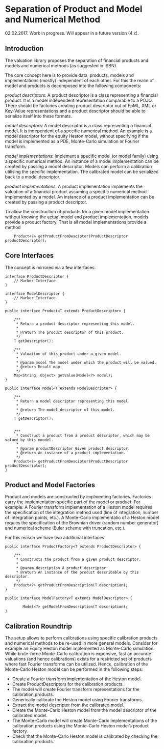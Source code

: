 # Separation of Product and Model and Numerical Method
02.02.2017. Work in progress. Will appear in a future version (4.x).

## Introduction
The valuation library proposes the separation of financial products and models and numerical methods (as suggested in ISBN).

The core concept here is to provide data, products, models and implementations (mostly) independent of each other. For this the realm of model and products is decomposed into the following components:

*product descriptors*: A product descriptor is a class representing a financial product. It is a model independent representation comparable to a POJO. There should be factories creating product descriptor out of FpML, XML or Key-Value representations and a product descriptor should be able to serialize itself into these formats.

*model descriptors*: A model descriptor is a class representing a financial model. It is independent of a specific numerical method. An example is a model descriptor for the equity Heston model, without specifying if the model is implemented as a PDE, Monte-Carlo simulation or Fourier transform.

*model implementations*: Implement a specific model (or model family) using a specific numerical method. An instance of a model implementation can be created by passing a model descriptor. Models can perform a calibration utilising the specific implementation. The calibrated model can be serialized back to a model descriptor.

*product implementations*: A product implementation implements the valuation of a financial product assuming a specific numerical method implemented by a model. An instance of a product implementation can be created by passing a product descriptor.

To allow the construction of products for a given model implementation without knowing the actual model and product implementation, models provide a product factory. That is all model implementations provide a method

```
	Product<?> getProductFromDesciptor(ProductDescriptor productDescriptor);
```

## Core Interfaces
The concept is mirrored via a few interfaces:

```
interface ProductDescriptor {
	// Marker Interface
}
```
```
interface ModelDescriptor {
	// Marker Interface
}
```
```
public interface Product<T extends ProductDescriptor> {

	/**
	 * Return a product descriptor representing this model.
	 * 
	 * @return The product descriptor of this product.
	 */
	T getDescriptor();

	/**
	 * Valuation of this product under a given model.
	 * 
	 * @param model The model under which the product will be valued.
	 * @return Result map.
	 */
	Map<String, Object> getValue(Model<?> model);
}
```
```
public interface Model<T extends ModelDescriptor> {

	/**
	 * Return a model descriptor representing this model.
	 * 
	 * @return The model descriptor of this model.
	 */
	T getDescriptor();
	

	/**
	 * Construct a product from a product descriptor, which may be valued by this mmodel.
	 * 
	 * @param productDescriptor Given product descriptor.
	 * @return An instance of a product implementation.
	 */
	Product<?> getProductFromDesciptor(ProductDescriptor productDescriptor);
}
```

## Product and Model Factories
Product and models are constructed by implmenting factories. Factories carry the implementation specific part of the model or product. For example: A Fourier transform implementation of a Heston model requires the specification of the integration method used (line of integration, number of intergration points, etc.). A Monte-Carlo implementatio of a Heston model requies the specification of the Brownian driver (random number generator) and numerical scheme (Euler scheme with truncation, etc.).

For this reason we have two additional interfaces

```
public interface ProductFactory<T extends ProductDescriptor> {

	/**
	 * Constructs the product from a given product descriptor.
	 * 
	 * @param description A product descriptor.
	 * @return An instance of the product describable by this descriptor.
	 */
	Product<?> getProductFromDescription(T description);
}
```
```
public interface ModelFactory<T extends ModelDescriptor> {
	
		Model<?> getModelFromDescription(T description);
}
```

## Calibration Roundtrip
The setup allows to perform calibrations using specific calibration products and numerical methods to be re-used in more general models. Consider for example an Equity Heston model implemented as Monte-Carlo simulation. While brute-force Monte-Carlo calibration is expensive, fast an accurate valuations (and hence calibrations) exists for a restricted set of products where fast Fourier transforms can be utilized. Hence, calibration of the Monte-Carlo Heston model can be performed in the following steps:

* Create a Fourier transform implementation of the Heston model.
* Create ProductDescriptors for the calibration products.
* The model will create Fourier transform representations for the calibration products.
* Generically calibrate the Heston model using Fourier transforms.
* Extract the model descriptor from the calibrated model.
* Create the Monte-Carlo Heston model from the model descriptor of the calibrated model.
* The Monte-Carlo model will create Monte-Carlo implementations of the calibration products using the Monte-Carlo Heston model’s product factory.
* Check that the Monte-Carlo Heston model is calibrated by checking the calibration products.
